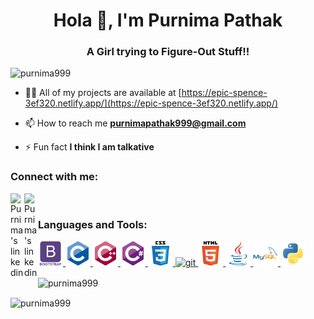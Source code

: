 <h1 align="center">Hola 👋, I'm Purnima Pathak</h1>
<h3 align="center">A Girl trying to Figure-Out Stuff!!</h3>

<p align="left"> <img src="https://komarev.com/ghpvc/?username=purnima999&label=Profile%20views&color=0e75b6&style=flat" alt="purnima999" /> </p>

- 👨‍💻 All of my projects are available at [https://epic-spence-3ef320.netlify.app/](https://epic-spence-3ef320.netlify.app/)

- 📫 How to reach me **purnimapathak999@gmail.com**

- ⚡ Fun fact **I think I am talkative**

<h3 align="left">Connect with me:</h3>
<p align="left">
<a href="https://www.linkedin.com/in/purnima-pathak-pu999/">
  <img align="left" alt="Purnima's linkedin" width="22px" src="https://cdn.jsdelivr.net/npm/simple-icons@v3/icons/linkedin.svg" />
</a>
<a href="https://www.hackerrank.com/purnimapathak999?hr_r=1">
  <img align="left" alt="Purnima's linkedin" width="22px" src="https://cdn.jsdelivr.net/npm/simple-icons@v3/icons/hackerrank.svg" />
</a>
</p>
<br>

<h3 align="left">Languages and Tools:</h3>
<p align="left"> <a href="https://getbootstrap.com" target="_blank"> <img src="https://raw.githubusercontent.com/devicons/devicon/master/icons/bootstrap/bootstrap-plain-wordmark.svg" alt="bootstrap" width="40" height="40"/> </a> <a href="https://www.cprogramming.com/" target="_blank"> <img src="https://raw.githubusercontent.com/devicons/devicon/master/icons/c/c-original.svg" alt="c" width="40" height="40"/> </a> <a href="https://www.w3schools.com/cpp/" target="_blank"> <img src="https://raw.githubusercontent.com/devicons/devicon/master/icons/cplusplus/cplusplus-original.svg" alt="cplusplus" width="40" height="40"/> </a> <a href="https://www.w3schools.com/cs/" target="_blank"> <img src="https://raw.githubusercontent.com/devicons/devicon/master/icons/csharp/csharp-original.svg" alt="csharp" width="40" height="40"/> </a> <a href="https://www.w3schools.com/css/" target="_blank"> <img src="https://raw.githubusercontent.com/devicons/devicon/master/icons/css3/css3-original-wordmark.svg" alt="css3" width="40" height="40"/> </a> <a href="https://git-scm.com/" target="_blank"> <img src="https://www.vectorlogo.zone/logos/git-scm/git-scm-icon.svg" alt="git" width="40" height="40"/> </a> <a href="https://www.w3.org/html/" target="_blank"> <img src="https://raw.githubusercontent.com/devicons/devicon/master/icons/html5/html5-original-wordmark.svg" alt="html5" width="40" height="40"/> </a> <a href="https://www.java.com" target="_blank"> <img src="https://raw.githubusercontent.com/devicons/devicon/master/icons/java/java-original.svg" alt="java" width="40" height="40"/> </a> <a href="https://www.mysql.com/" target="_blank"> <img src="https://raw.githubusercontent.com/devicons/devicon/master/icons/mysql/mysql-original-wordmark.svg" alt="mysql" width="40" height="40"/> </a> <a href="https://www.python.org" target="_blank"> <img src="https://raw.githubusercontent.com/devicons/devicon/master/icons/python/python-original.svg" alt="python" width="40" height="40"/> </a> </p>

<p><img align="center" src="https://github-readme-stats.vercel.app/api/top-langs?username=purnima999&show_icons=true&locale=en&layout=compact" alt="purnima999" /></p>

<p><img align="center" src="https://github-readme-streak-stats.herokuapp.com/?user=purnima999&" alt="purnima999" /></p>

